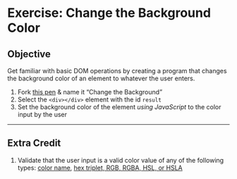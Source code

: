 # Exercise: Change the Background Color

## Objective

Get familiar with basic DOM operations by creating a program that changes the background color of an element to whatever the user enters.

1. Fork [this pen](http://codepen.io/segdeha/pen/LZNvMV) & name it “Change the Background”
1. Select the `<div></div>` element with the id `result`
1. Set the background color of the element _using JavaScript_ to the color input by the user

------

## Extra Credit

1. Validate that the user input is a valid color value of any of the following types: [color name](http://htmlcolorcodes.com/color-names/), [hex triplet, RGB, RGBA, HSL, or HSLA](https://en.wikipedia.org/wiki/Web_colors#CSS_colors)
